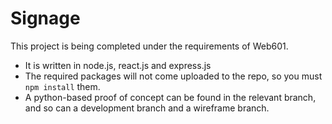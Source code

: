 # Signage
This project is being completed under the requirements of Web601.

 - It is written in node.js, react.js and express.js
 - The required packages will not come uploaded to the repo, so you must `npm install` them.
 - A python-based proof of concept can be found in the relevant branch, and so can a development branch and a wireframe branch.


